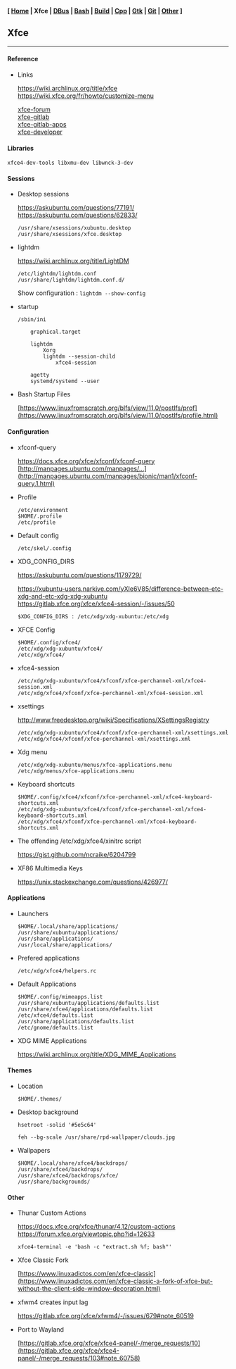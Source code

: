 <link href="style.css" rel="stylesheet"></link>

**[ [Home](00-Home.html) | Xfce | [DBus](10-DBus.html) | [Bash](15-Bash.html) | [Build](20-Build.html) | [Cpp](25-Cpp.html) | [Gtk](30-Gtk.html) | [Git](35-Git.html) | [Other](99-Other.html) ]**

## Xfce

---

#### Reference

* Links
    
    https://wiki.archlinux.org/title/xfce  
    https://wiki.xfce.org/fr/howto/customize-menu  
    
    [xfce-forum](https://forum.xfce.org/search.php?action=show_recent)  
    [xfce-gitlab](https://gitlab.xfce.org/xfce)  
    [xfce-gitlab-apps](https://gitlab.xfce.org/apps)  
    [xfce-developer](https://developer.xfce.org/)  


#### Libraries
    
    xfce4-dev-tools libxmu-dev libwnck-3-dev


#### Sessions

* Desktop sessions
    
    https://askubuntu.com/questions/77191/  
    https://askubuntu.com/questions/62833/  
    
    ```
    /usr/share/xsessions/xubuntu.desktop
    /usr/share/xsessions/xfce.desktop
    ```
    
* lightdm
    
    https://wiki.archlinux.org/title/LightDM  
    
    ```
    /etc/lightdm/lightdm.conf
    /usr/share/lightdm/lightdm.conf.d/
    ```
    
    Show configuration : `lightdm --show-config`

* startup

    ```
    /sbin/ini
        
        graphical.target

        lightdm
            Xorg
            lightdm --session-child
                xfce4-session
        
        agetty
        systemd/systemd --user
    ```

* Bash Startup Files
    
    [https://www.linuxfromscratch.org/blfs/view/11.0/postlfs/prof](https://www.linuxfromscratch.org/blfs/view/11.0/postlfs/profile.html)  


#### Configuration

* xfconf-query
    
    https://docs.xfce.org/xfce/xfconf/xfconf-query  
    [http://manpages.ubuntu.com/manpages/...](http://manpages.ubuntu.com/manpages/bionic/man1/xfconf-query.1.html)  

* Profile

    ```
    /etc/environment
    $HOME/.profile
    /etc/profile
    ```

* Default config
    
    ```
    /etc/skel/.config
    ```

* XDG_CONFIG_DIRS
    
    https://askubuntu.com/questions/1179729/  

    https://xubuntu-users.narkive.com/yXIe6V85/difference-between-etc-xdg-and-etc-xdg-xdg-xubuntu  
    https://gitlab.xfce.org/xfce/xfce4-session/-/issues/50  

    ```
    $XDG_CONFIG_DIRS : /etc/xdg/xdg-xubuntu:/etc/xdg
    ```

* XFCE Config
    
    ```
    $HOME/.config/xfce4/
    /etc/xdg/xdg-xubuntu/xfce4/
    /etc/xdg/xfce4/
    ```

* xfce4-session

    ```
    /etc/xdg/xdg-xubuntu/xfce4/xfconf/xfce-perchannel-xml/xfce4-session.xml
    /etc/xdg/xfce4/xfconf/xfce-perchannel-xml/xfce4-session.xml
    ```

* xsettings
    
    http://www.freedesktop.org/wiki/Specifications/XSettingsRegistry  

    ```
    /etc/xdg/xdg-xubuntu/xfce4/xfconf/xfce-perchannel-xml/xsettings.xml
    /etc/xdg/xfce4/xfconf/xfce-perchannel-xml/xsettings.xml
    ```

* Xdg menu
    
    ```
    /etc/xdg/xdg-xubuntu/menus/xfce-applications.menu
    /etc/xdg/menus/xfce-applications.menu
    ```

* Keyboard shortcuts
    
    ```
    $HOME/.config/xfce4/xfconf/xfce-perchannel-xml/xfce4-keyboard-shortcuts.xml
    /etc/xdg/xdg-xubuntu/xfce4/xfconf/xfce-perchannel-xml/xfce4-keyboard-shortcuts.xml
    /etc/xdg/xfce4/xfconf/xfce-perchannel-xml/xfce4-keyboard-shortcuts.xml
    ```

* The offending /etc/xdg/xfce4/xinitrc script
    
    https://gist.github.com/ncraike/6204799  

* XF86 Multimedia Keys
    
    https://unix.stackexchange.com/questions/426977/  


#### Applications

* Launchers

    ```
    $HOME/.local/share/applications/
    /usr/share/xubuntu/applications/
    /usr/share/applications/
    /usr/local/share/applications/
    ```

* Prefered applications

    ```
    /etc/xdg/xfce4/helpers.rc
    ```
    
* Default Applications
    
    ```
    $HOME/.config/mimeapps.list
    /usr/share/xubuntu/applications/defaults.list
    /usr/share/xfce4/applications/defaults.list
    /etc/xfce4/defaults.list
    /usr/share/applications/defaults.list
    /etc/gnome/defaults.list
    ```

* XDG MIME Applications
    
    https://wiki.archlinux.org/title/XDG_MIME_Applications


#### Themes

* Location
    
    ```
    $HOME/.themes/
    ```

* Desktop background
    
    ```
    hsetroot -solid '#5e5c64'
    ```

    ```
    feh --bg-scale /usr/share/rpd-wallpaper/clouds.jpg
    ```

* Wallpapers

    ```
    $HOME/.local/share/xfce4/backdrops/
    /usr/share/xfce4/backdrops/
    /usr/share/xfce4/backdrops/xfce/
    /usr/share/backgrounds/
    ```


#### Other

* Thunar Custom Actions
    
    https://docs.xfce.org/xfce/thunar/4.12/custom-actions  
    https://forum.xfce.org/viewtopic.php?id=12633  
    
    ```
    xfce4-terminal -e 'bash -c "extract.sh %f; bash"'
    ```

* Xfce Classic Fork
    
    [https://www.linuxadictos.com/en/xfce-classic](https://www.linuxadictos.com/en/xfce-classic-a-fork-of-xfce-but-without-the-client-side-window-decoration.html)  

* xfwm4 creates input lag
    
    https://gitlab.xfce.org/xfce/xfwm4/-/issues/679#note_60519  

* Port to Wayland
    
    [https://gitlab.xfce.org/xfce/xfce4-panel/-/merge_requests/10](https://gitlab.xfce.org/xfce/xfce4-panel/-/merge_requests/103#note_60758)  



